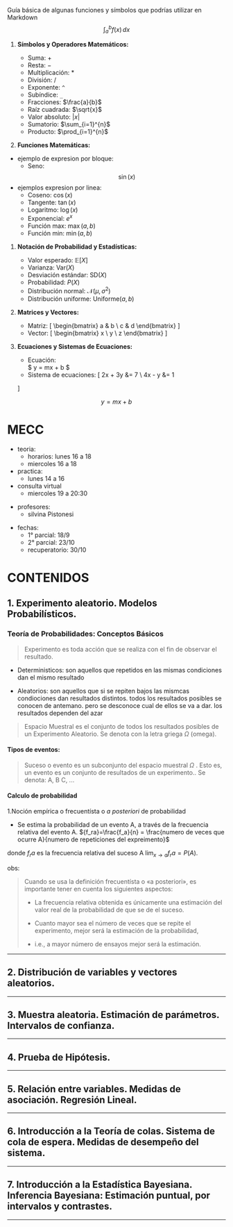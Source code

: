 
Guía básica de algunas funciones y símbolos que podrías utilizar en Markdown
$$
\int_{a}^{b} f(x) \, dx
$$

1. **Símbolos y Operadores Matemáticos:**

   - Suma: $+$
   - Resta: $-$
   - Multiplicación: $*$
   - División: $/$
   - Exponente: `^`
   - Subíndice: `_`
   - Fracciones: $\frac{a}{b}$
   - Raíz cuadrada: $\sqrt{x}$
   - Valor absoluto: $|x|$
   - Sumatorio: $\sum_{i=1}^{n}$
   - Producto: $\prod_{i=1}^{n}$

2. **Funciones Matemáticas:**
* ejemplo de expresion por bloque:
   - Seno:  $$
            \sin(x)
            $$
* ejemplos expresion por linea:
   - Coseno: $\cos(x)$
   - Tangente: $\tan(x)$
   - Logaritmo: $\log(x)$
   - Exponencial: $e^{x}$
   - Función max: $\max(a, b)$
   - Función min: $\min(a, b)$

1. **Notación de Probabilidad y Estadísticas:**

   - Valor esperado: $\mathbb{E}[X]$
   - Varianza: $\text{Var}(X)$
   - Desviación estándar: $\text{SD}(X)$
   - Probabilidad: $P(X)$
   - Distribución normal: $\mathcal{N}(\mu, \sigma^2)$
   - Distribución uniforme: $\text{Uniforme}(a, b)$

2. **Matrices y Vectores:**

   - Matriz: \[ \begin{bmatrix} a & b \\ c & d \end{bmatrix} \]
   - Vector: \[ \begin{bmatrix} x \\ y \\ z \end{bmatrix} \]

3. **Ecuaciones y Sistemas de Ecuaciones:**

   - Ecuación:  
    $
    y = mx + b 
    $
   - Sistema de ecuaciones: 
    \[
    2x + 3y &= 7 \\
    4x - y &= 1
    
    \]



 $$ y = mx + b $$


# MECC
- teoria: 
   * horarios: lunes 16 a 18
   * miercoles 16 a 18
- practica:
   * lunes 14 a 16
- consulta virtual 
   * miercoles 19 a 20:30

* profesores: 
   - silvina Pistonesi 
- fechas: 
  - 1° parcial: 18/9
  - 2° parcial: 23/10
  - recuperatorio: 30/10


# CONTENIDOS

## 1. Experimento aleatorio. Modelos Probabilísticos.

### Teoría de Probabilidades: Conceptos Básicos
> Experimento es toda acción que se realiza con el fin de observar el resultado.

* Deterministicos: 
   son aquellos que repetidos en las mismas condiciones dan el mismo resultado 

* Aleatorios: son aquellos que si se repiten bajos las mismcas condiociones dan resultados distintos. todos los resultados posibles se conocen de antemano. pero se desconoce cual de ellos se va a dar. los resultados dependen del azar
  
>Espacio Muestral es el conjunto de todos los resultados posibles de un Experimento Aleatorio. Se denota con la letra griega $\Omega$ (omega).
#### Tipos de eventos:
>Suceso o evento es un subconjunto del espacio muestral $\Omega$ . Esto es, un evento es un conjunto de resultados de un experimento.. Se denota: A, B C, ...

#### Calculo de probabilidad
1.Noción empírica o frecuentísta o *a posteriori* de probabilidad
- Se estima la probabilidad de un evento A, a través de la frecuencia relativa del evento A.
${f_ra}=\frac{f_a}{n} = \frac{numero de veces que ocurre A}{numero de repeticiones del expreimento}$

donde $f_ra$ es la frecuencia relativa del suceso A 
$\lim_{x \to a} f_ra = P(A)$.


obs:
>Cuando se usa la definición frecuentísta o «a posteriori», es importante tener en cuenta los siguientes aspectos:
>* La frecuencia relativa obtenida es únicamente una estimación del valor real de la probabilidad de que se de el suceso.
>
>* Cuanto mayor sea el número de veces que se repite el experimento, mejor será la estimación de la probabilidad,
>* i.e., a mayor número de ensayos mejor será la estimación.



- - -
## 2. Distribución de variables y vectores aleatorios.


- - -
## 3. Muestra aleatoria. Estimación de parámetros. Intervalos de confianza.


- - -
## 4. Prueba de Hipótesis.


- - -
## 5. Relación entre variables. Medidas de asociación. Regresión Lineal.


- - -
## 6. Introducción a la Teoría de colas. Sistema de cola de espera. Medidas de desempeño del sistema.



- - -
## 7. Introducción a la Estadística Bayesiana. Inferencia Bayesiana: Estimación puntual, por intervalos y contrastes.


- - -